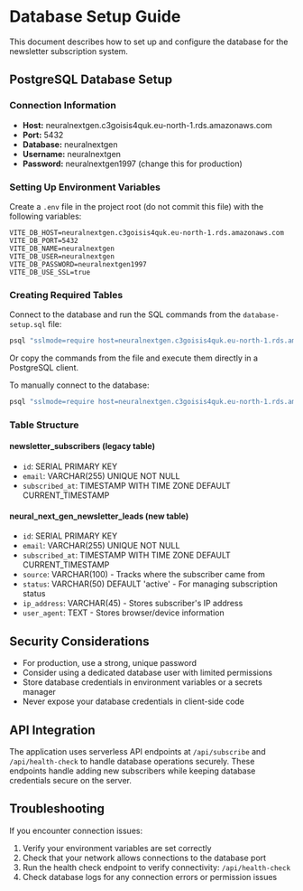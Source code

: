 
# Database Setup Guide

This document describes how to set up and configure the database for the newsletter subscription system.

## PostgreSQL Database Setup

### Connection Information
- **Host:** neuralnextgen.c3goisis4quk.eu-north-1.rds.amazonaws.com
- **Port:** 5432
- **Database:** neuralnextgen
- **Username:** neuralnextgen
- **Password:** neuralnextgen1997 (change this for production)

### Setting Up Environment Variables
Create a `.env` file in the project root (do not commit this file) with the following variables:

```
VITE_DB_HOST=neuralnextgen.c3goisis4quk.eu-north-1.rds.amazonaws.com
VITE_DB_PORT=5432
VITE_DB_NAME=neuralnextgen
VITE_DB_USER=neuralnextgen
VITE_DB_PASSWORD=neuralnextgen1997
VITE_DB_USE_SSL=true
```

### Creating Required Tables
Connect to the database and run the SQL commands from the `database-setup.sql` file:

```bash
psql "sslmode=require host=neuralnextgen.c3goisis4quk.eu-north-1.rds.amazonaws.com port=5432 dbname=neuralnextgen user=neuralnextgen password=neuralnextgen1997" -f database-setup.sql
```

Or copy the commands from the file and execute them directly in a PostgreSQL client.

To manually connect to the database:

```bash
psql "sslmode=require host=neuralnextgen.c3goisis4quk.eu-north-1.rds.amazonaws.com port=5432 dbname=neuralnextgen user=neuralnextgen password=neuralnextgen1997"
```

### Table Structure

#### newsletter_subscribers (legacy table)
- `id`: SERIAL PRIMARY KEY
- `email`: VARCHAR(255) UNIQUE NOT NULL
- `subscribed_at`: TIMESTAMP WITH TIME ZONE DEFAULT CURRENT_TIMESTAMP

#### neural_next_gen_newsletter_leads (new table)
- `id`: SERIAL PRIMARY KEY
- `email`: VARCHAR(255) UNIQUE NOT NULL
- `subscribed_at`: TIMESTAMP WITH TIME ZONE DEFAULT CURRENT_TIMESTAMP
- `source`: VARCHAR(100) - Tracks where the subscriber came from
- `status`: VARCHAR(50) DEFAULT 'active' - For managing subscription status
- `ip_address`: VARCHAR(45) - Stores subscriber's IP address
- `user_agent`: TEXT - Stores browser/device information

## Security Considerations
- For production, use a strong, unique password
- Consider using a dedicated database user with limited permissions
- Store database credentials in environment variables or a secrets manager
- Never expose your database credentials in client-side code

## API Integration
The application uses serverless API endpoints at `/api/subscribe` and `/api/health-check` to handle database operations securely.
These endpoints handle adding new subscribers while keeping database credentials secure on the server.

## Troubleshooting
If you encounter connection issues:

1. Verify your environment variables are set correctly
2. Check that your network allows connections to the database port
3. Run the health check endpoint to verify connectivity: `/api/health-check`
4. Check database logs for any connection errors or permission issues
